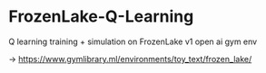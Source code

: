 # FrozenLake-Q-Learning
Q learning training + simulation on FrozenLake v1 open ai gym env


-> https://www.gymlibrary.ml/environments/toy_text/frozen_lake/
